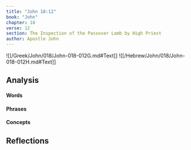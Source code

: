 ```yaml
---
title: "John 18:12"
book: "John"
chapter: 18
verse: 12
section: The Inspection of the Passover Lamb by High Priest
author: Apostle John
---
```

![[/Greek/John/018/John-018-012G.md#Text]]
![[/Hebrew/John/018/John-018-012H.md#Text]]

## Analysis

#### Words

#### Phrases

#### Concepts

## Reflections
